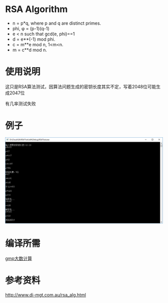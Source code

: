 # RSA Algorithm
* n = p*q, where p and q are distinct primes.
* phi, φ = (p-1)(q-1)
* e < n such that gcd(e, phi)==1
* d = e**(-1) mod phi.
* c = m**e mod n, 1<m<n.
* m = c**d mod n.

# 使用说明
这只是RSA算法测试，因算法问题生成的密钥长度其实不定，写着2048位可能生成2047位

有几率测试失败

# 例子
![](https://raw.githubusercontent.com/HMBSbige/RSATest/master/pic/sample.png)

# 编译所需
[gmp大数计算](https://github.com/HMBSbige/gmp)

# 参考资料
http://www.di-mgt.com.au/rsa_alg.html
